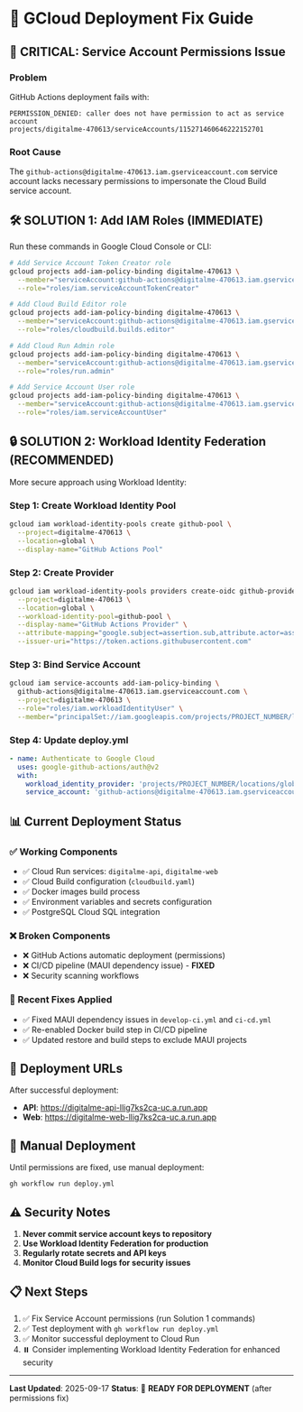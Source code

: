 # 🚀 GCloud Deployment Fix Guide

## 🚨 CRITICAL: Service Account Permissions Issue

### Problem
GitHub Actions deployment fails with:
```
PERMISSION_DENIED: caller does not have permission to act as service account
projects/digitalme-470613/serviceAccounts/115271460646222152701
```

### Root Cause
The `github-actions@digitalme-470613.iam.gserviceaccount.com` service account lacks necessary permissions to impersonate the Cloud Build service account.

## 🛠️ SOLUTION 1: Add IAM Roles (IMMEDIATE)

Run these commands in Google Cloud Console or CLI:

```bash
# Add Service Account Token Creator role
gcloud projects add-iam-policy-binding digitalme-470613 \
  --member="serviceAccount:github-actions@digitalme-470613.iam.gserviceaccount.com" \
  --role="roles/iam.serviceAccountTokenCreator"

# Add Cloud Build Editor role
gcloud projects add-iam-policy-binding digitalme-470613 \
  --member="serviceAccount:github-actions@digitalme-470613.iam.gserviceaccount.com" \
  --role="roles/cloudbuild.builds.editor"

# Add Cloud Run Admin role
gcloud projects add-iam-policy-binding digitalme-470613 \
  --member="serviceAccount:github-actions@digitalme-470613.iam.gserviceaccount.com" \
  --role="roles/run.admin"

# Add Service Account User role
gcloud projects add-iam-policy-binding digitalme-470613 \
  --member="serviceAccount:github-actions@digitalme-470613.iam.gserviceaccount.com" \
  --role="roles/iam.serviceAccountUser"
```

## 🔒 SOLUTION 2: Workload Identity Federation (RECOMMENDED)

More secure approach using Workload Identity:

### Step 1: Create Workload Identity Pool
```bash
gcloud iam workload-identity-pools create github-pool \
  --project=digitalme-470613 \
  --location=global \
  --display-name="GitHub Actions Pool"
```

### Step 2: Create Provider
```bash
gcloud iam workload-identity-pools providers create-oidc github-provider \
  --project=digitalme-470613 \
  --location=global \
  --workload-identity-pool=github-pool \
  --display-name="GitHub Actions Provider" \
  --attribute-mapping="google.subject=assertion.sub,attribute.actor=assertion.actor,attribute.repository=assertion.repository" \
  --issuer-uri="https://token.actions.githubusercontent.com"
```

### Step 3: Bind Service Account
```bash
gcloud iam service-accounts add-iam-policy-binding \
  github-actions@digitalme-470613.iam.gserviceaccount.com \
  --project=digitalme-470613 \
  --role="roles/iam.workloadIdentityUser" \
  --member="principalSet://iam.googleapis.com/projects/PROJECT_NUMBER/locations/global/workloadIdentityPools/github-pool/attribute.repository/ivan-andreyev/DigitalMe"
```

### Step 4: Update deploy.yml
```yaml
- name: Authenticate to Google Cloud
  uses: google-github-actions/auth@v2
  with:
    workload_identity_provider: 'projects/PROJECT_NUMBER/locations/global/workloadIdentityPools/github-pool/providers/github-provider'
    service_account: 'github-actions@digitalme-470613.iam.gserviceaccount.com'
```

## 📊 Current Deployment Status

### ✅ Working Components
- ✅ Cloud Run services: `digitalme-api`, `digitalme-web`
- ✅ Cloud Build configuration (`cloudbuild.yaml`)
- ✅ Docker images build process
- ✅ Environment variables and secrets configuration
- ✅ PostgreSQL Cloud SQL integration

### ❌ Broken Components
- ❌ GitHub Actions automatic deployment (permissions)
- ❌ CI/CD pipeline (MAUI dependency issue) - **FIXED**
- ❌ Security scanning workflows

### 🔧 Recent Fixes Applied
- ✅ Fixed MAUI dependency issues in `develop-ci.yml` and `ci-cd.yml`
- ✅ Re-enabled Docker build step in CI/CD pipeline
- ✅ Updated restore and build steps to exclude MAUI projects

## 🚀 Deployment URLs

After successful deployment:
- **API**: https://digitalme-api-llig7ks2ca-uc.a.run.app
- **Web**: https://digitalme-web-llig7ks2ca-uc.a.run.app

## 🔄 Manual Deployment

Until permissions are fixed, use manual deployment:
```bash
gh workflow run deploy.yml
```

## ⚠️ Security Notes

1. **Never commit service account keys to repository**
2. **Use Workload Identity Federation for production**
3. **Regularly rotate secrets and API keys**
4. **Monitor Cloud Build logs for security issues**

## 📋 Next Steps

1. ✅ Fix Service Account permissions (run Solution 1 commands)
2. ✅ Test deployment with `gh workflow run deploy.yml`
3. ✅ Monitor successful deployment to Cloud Run
4. ⏸️ Consider implementing Workload Identity Federation for enhanced security

---

**Last Updated**: 2025-09-17
**Status**: 🔧 **READY FOR DEPLOYMENT** (after permissions fix)